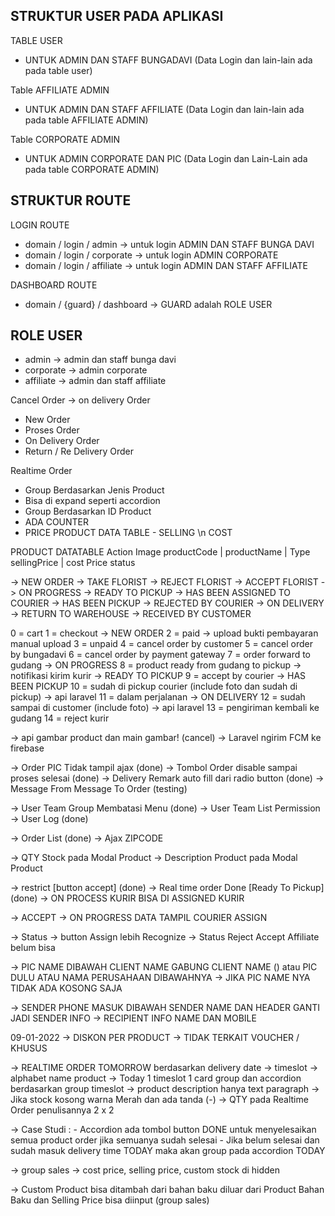 ## STRUKTUR USER PADA APLIKASI

TABLE USER 
- UNTUK ADMIN DAN STAFF BUNGADAVI (Data Login dan lain-lain ada pada table user)

Table AFFILIATE ADMIN
- UNTUK ADMIN DAN STAFF AFFILIATE (Data Login dan lain-lain ada pada table AFFILIATE ADMIN)

Table CORPORATE ADMIN
- UNTUK ADMIN CORPORATE DAN PIC (Data Login dan Lain-Lain ada pada table CORPORATE ADMIN)

## STRUKTUR ROUTE
LOGIN ROUTE
- domain / login / admin -> untuk login ADMIN DAN STAFF BUNGA DAVI
- domain / login / corporate -> untuk login ADMIN CORPORATE
- domain / login / affiliate -> untuk login ADMIN DAN STAFF AFFILIATE

DASHBOARD ROUTE
- domain / {guard} / dashboard -> GUARD adalah ROLE USER

## ROLE USER
- admin -> admin dan staff bunga davi
- corporate -> admin corporate
- affiliate -> admin dan staff affiliate

Cancel Order -> on delivery Order
- New Order
- Proses Order
- On Delivery Order
- Return / Re Delivery Order

Realtime Order
- Group Berdasarkan Jenis Product
- Bisa di expand seperti accordion
- Group Berdasarkan ID Product 
- ADA COUNTER
- PRICE PRODUCT DATA TABLE - SELLING \n COST

PRODUCT DATATABLE
Action
Image
productCode | productName | Type
sellingPrice | cost Price
status

-> NEW ORDER
-> TAKE FLORIST
-> REJECT FLORIST
-> ACCEPT FLORIST
-> ON PROGRESS
-> READY TO PICKUP
-> HAS BEEN ASSIGNED TO COURIER
-> HAS BEEN PICKUP
-> REJECTED BY COURIER
-> ON DELIVERY
-> RETURN TO WAREHOUSE
-> RECEIVED BY CUSTOMER

0 = cart
1 = checkout -> NEW ORDER
2 = paid -> upload bukti pembayaran manual upload
3 = unpaid
4 = cancel order by customer
5 = cancel order by bungadavi
6 = cancel order by payment gateway
7 = order forward to gudang -> ON PROGRESS
8 = product ready from gudang to pickup -> notifikasi kirim kurir -> READY TO PICKUP
9 = accept by courier -> HAS BEEN PICKUP
10 = sudah di pickup courier (include foto dan sudah di pickup) -> api laravel
11 = dalam perjalanan -> ON DELIVERY
12 = sudah sampai di customer (include foto) -> api laravel
13 = pengiriman kembali ke gudang
14 = reject kurir

-> api gambar product dan main gambar! (cancel)
-> Laravel ngirim FCM ke firebase

-> Order PIC Tidak tampil ajax (done)
-> Tombol Order disable sampai proses selesai (done)
-> Delivery Remark auto fill dari radio button (done)
-> Message From Message To Order (testing)

-> User Team Group Membatasi Menu (done)
-> User Team List Permission 
-> User Log (done)

-> Order List (done)
-> Ajax ZIPCODE

-> QTY Stock pada Modal Product
-> Description Product pada Modal Product

-> restrict [button accept] (done)
-> Real time order Done [Ready To Pickup] (done)
-> ON PROCESS KURIR BISA DI ASSIGNED KURIR

-> ACCEPT -> ON PROGRESS DATA TAMPIL COURIER ASSIGN

-> Status -> button Assign lebih Recognize
-> Status Reject Accept Affiliate belum bisa

-> PIC NAME DIBAWAH CLIENT NAME GABUNG CLIENT NAME () atau PIC DULU ATAU NAMA PERUSAHAAN DIBAWAHNYA
-> JIKA PIC NAME NYA TIDAK ADA KOSONG SAJA

-> SENDER PHONE MASUK DIBAWAH SENDER NAME DAN HEADER GANTI JADI SENDER INFO
-> RECIPIENT INFO NAME DAN MOBILE


09-01-2022
-> DISKON PER PRODUCT -> TIDAK TERKAIT VOUCHER / KHUSUS

-> REALTIME ORDER TOMORROW berdasarkan delivery date -> timeslot -> alphabet name product
-> Today 1 timeslot 1 card group dan accordion berdasarkan group timeslot 
-> product description hanya text paragraph
-> Jika stock kosong warna Merah dan ada tanda (-)
-> QTY pada Realtime Order penulisannya 2 x 2

-> Case Studi : 
    - Accordion ada tombol button DONE untuk menyelesaikan semua product order jika semuanya sudah selesai
    - Jika belum selesai dan sudah masuk delivery time TODAY maka akan group pada accordion TODAY

-> group sales -> cost price, selling price, custom stock di hidden

-> Custom Product bisa ditambah dari bahan baku diluar dari Product Bahan Baku dan Selling Price bisa diinput (group sales)
